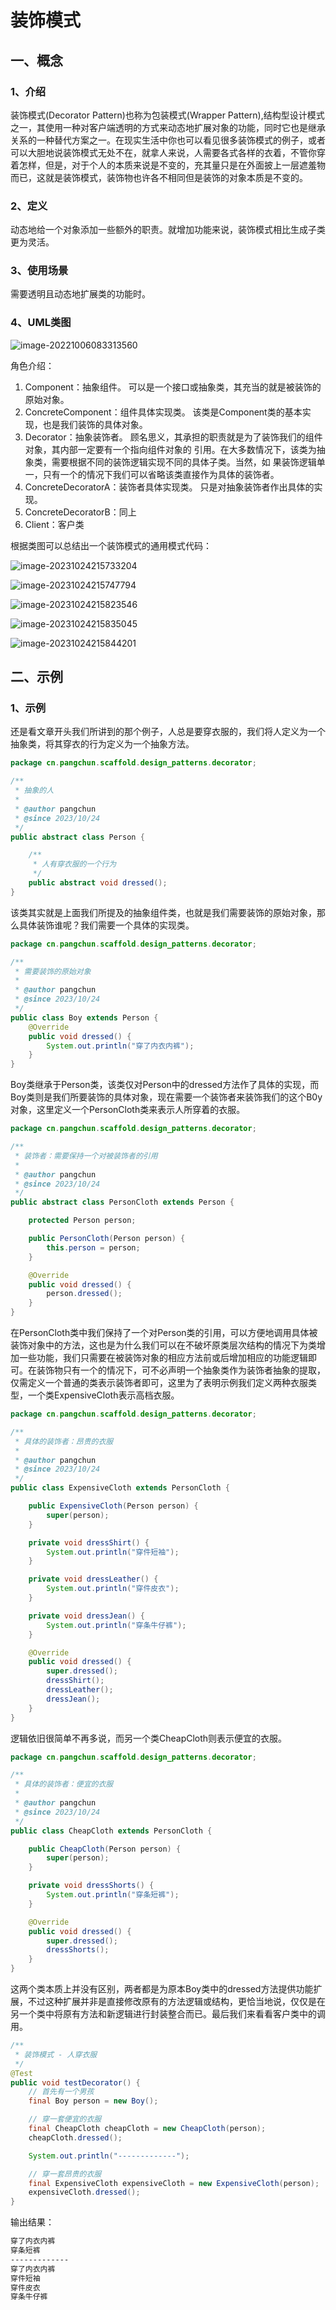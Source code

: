 # 装饰模式



## 一、概念



### 1、介绍

装饰模式(Decorator Pattern)也称为包装模式(Wrapper Pattern),结构型设计模式之一，其使用一种对客户端透明的方式来动态地扩展对象的功能，同时它也是继承关系的一种替代方案之一。在现实生活中你也可以看见很多装饰模式的例子，或者可以大胆地说装饰模式无处不在，就拿人来说，人需要各式各样的衣着，不管你穿着怎样，但是，对于个人的本质来说是不变的，充其量只是在外面披上一层遮羞物而已，这就是装饰模式，装饰物也许各不相同但是装饰的对象本质是不变的。



### 2、定义

动态地给一个对象添加一些额外的职责。就增加功能来说，装饰模式相比生成子类更为灵活。



### 3、使用场景

需要透明且动态地扩展类的功能时。



### 4、UML类图

![image-20221006083313560](assets/image-20221006083313560.png)

角色介绍：

1. Component：抽象组件。
   可以是一个接口或抽象类，其充当的就是被装饰的原始对象。
2. ConcreteComponent：组件具体实现类。
   该类是Component类的基本实现，也是我们装饰的具体对象。
3. Decorator：抽象装饰者。
   顾名思义，其承担的职责就是为了装饰我们的组件对象，其内部一定要有一个指向组件对象的
   引用。在大多数情况下，该类为抽象类，需要根据不同的装饰逻辑实现不同的具体子类。当然，如
   果装饰逻辑单一，只有一个的情况下我们可以省略该类直接作为具体的装饰者。
4. ConcreteDecoratorA：装饰者具体实现类。
   只是对抽象装饰者作出具体的实现。
5. ConcreteDecoratorB：同上
6. Client：客户类

根据类图可以总结出一个装饰模式的通用模式代码：

![image-20231024215733204](assets/image-20231024215733204.png)

![image-20231024215747794](assets/image-20231024215747794.png)

![image-20231024215823546](assets/image-20231024215823546.png)

![image-20231024215835045](assets/image-20231024215835045.png)

![image-20231024215844201](assets/image-20231024215844201.png)



## 二、示例



### 1、示例

还是看文章开头我们所讲到的那个例子，人总是要穿衣服的，我们将人定义为一个抽象类，将其穿衣的行为定义为一个抽象方法。

```java
package cn.pangchun.scaffold.design_patterns.decorator;

/**
 * 抽象的人
 * 
 * @author pangchun
 * @since 2023/10/24
 */
public abstract class Person {

    /**
     * 人有穿衣服的一个行为
     */
    public abstract void dressed();
}
```

该类其实就是上面我们所提及的抽象组件类，也就是我们需要装饰的原始对象，那么具体装饰谁呢？我们需要一个具体的实现类。

```java
package cn.pangchun.scaffold.design_patterns.decorator;

/**
 * 需要装饰的原始对象
 * 
 * @author pangchun
 * @since 2023/10/24
 */
public class Boy extends Person {
    @Override
    public void dressed() {
        System.out.println("穿了内衣内裤");
    }
}
```

Boy类继承于Person类，该类仅对Person中的dressed方法作了具体的实现，而Boy类则是我们所要装饰的具体对象，现在需要一个装饰者来装饰我们的这个B0y对象，这里定义一个PersonCloth类来表示人所穿着的衣服。

```java
package cn.pangchun.scaffold.design_patterns.decorator;

/**
 * 装饰者：需要保持一个对被装饰者的引用
 * 
 * @author pangchun
 * @since 2023/10/24
 */
public abstract class PersonCloth extends Person {

    protected Person person;

    public PersonCloth(Person person) {
        this.person = person;
    }

    @Override
    public void dressed() {
        person.dressed();
    }
}
```

在PersonCloth类中我们保持了一个对Person类的引用，可以方便地调用具体被装饰对象中的方法，这也是为什么我们可以在不破坏原类层次结构的情况下为类增加一些功能，我们只需要在被装饰对象的相应方法前或后增加相应的功能逻辑即可。在装饰物只有一个的情况下，可不必声明一个抽象类作为装饰者抽象的提取，仅需定义一个普通的类表示装饰者即可，这里为了表明示例我们定义两种衣服类型，一个类ExpensiveCloth表示高档衣服。

```java
package cn.pangchun.scaffold.design_patterns.decorator;

/**
 * 具体的装饰者：昂贵的衣服
 * 
 * @author pangchun
 * @since 2023/10/24
 */
public class ExpensiveCloth extends PersonCloth {

    public ExpensiveCloth(Person person) {
        super(person);
    }

    private void dressShirt() {
        System.out.println("穿件短袖");
    }

    private void dressLeather() {
        System.out.println("穿件皮衣");
    }

    private void dressJean() {
        System.out.println("穿条牛仔裤");
    }

    @Override
    public void dressed() {
        super.dressed();
        dressShirt();
        dressLeather();
        dressJean();
    }
}
```

逻辑依旧很简单不再多说，而另一个类CheapCloth则表示便宜的衣服。

```java
package cn.pangchun.scaffold.design_patterns.decorator;

/**
 * 具体的装饰者：便宜的衣服
 * 
 * @author pangchun
 * @since 2023/10/24
 */
public class CheapCloth extends PersonCloth {

    public CheapCloth(Person person) {
        super(person);
    }

    private void dressShorts() {
        System.out.println("穿条短裤");
    }

    @Override
    public void dressed() {
        super.dressed();
        dressShorts();
    }
}
```

这两个类本质上并没有区别，两者都是为原本Boy类中的dressed方法提供功能扩展，不过这种扩展并非是直接修改原有的方法逻辑或结构，更恰当地说，仅仅是在另一个类中将原有方法和新逻辑进行封装整合而已。最后我们来看看客户类中的调用。

```java
/**
 * 装饰模式 - 人穿衣服
 */
@Test
public void testDecorator() {
    // 首先有一个男孩
    final Boy person = new Boy();

    // 穿一套便宜的衣服
    final CheapCloth cheapCloth = new CheapCloth(person);
    cheapCloth.dressed();

    System.out.println("-------------");

    // 穿一套昂贵的衣服
    final ExpensiveCloth expensiveCloth = new ExpensiveCloth(person);
    expensiveCloth.dressed();
}
```

输出结果：

```bash
穿了内衣内裤
穿条短裤
-------------
穿了内衣内裤
穿件短袖
穿件皮衣
穿条牛仔裤
```















